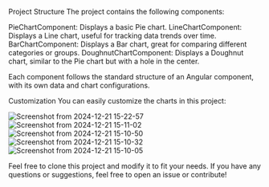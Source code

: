 Project Structure
The project contains the following components:

PieChartComponent: Displays a basic Pie chart.
LineChartComponent: Displays a Line chart, useful for tracking data trends over time.
BarChartComponent: Displays a Bar chart, great for comparing different categories or groups.
DoughnutChartComponent: Displays a Doughnut chart, similar to the Pie chart but with a hole in the center.

Each component follows the standard structure of an Angular component, with its own data and chart configurations.

Customization
You can easily customize the charts in this project:

![Screenshot from 2024-12-21 15-22-57](https://github.com/user-attachments/assets/0ae312cb-5d2f-4e5b-8252-4d2bd5df351e)
![Screenshot from 2024-12-21 15-11-02](https://github.com/user-attachments/assets/ae0174cd-f0f5-44ec-870d-2c32a831d131)
![Screenshot from 2024-12-21 15-10-50](https://github.com/user-attachments/assets/680f360d-0d65-4de1-9568-f77580e5f21d)
![Screenshot from 2024-12-21 15-10-32](https://github.com/user-attachments/assets/fe87277b-7574-4e07-9dcb-87d382004278)
![Screenshot from 2024-12-21 15-10-05](https://github.com/user-attachments/assets/9fd39b3c-2e5e-4ee0-b33f-f994e6ca8969)



Feel free to clone this project and modify it to fit your needs. If you have any questions or suggestions, feel free to open an issue or contribute!
